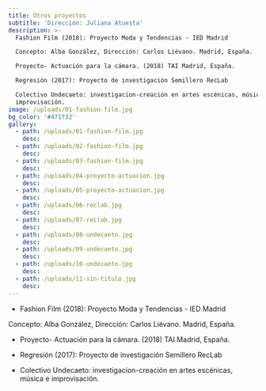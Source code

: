 ```yaml
---
title: Otros proyectos
subtitle: 'Dirección: Juliana Atuesta'
description: >-
  Fashion Film (2018): Proyecto Moda y Tendencias - IED Madrid

  Concepto: Alba González, Dirección: Carlos Liévano. Madrid, España.

  Proyecto- Actuación para la cámara. (2018) TAI Madrid, España.

  Regresión (2017): Proyecto de investigación Semillero RecLab

  Colectivo Undecaeto: investigacion-creación en artes escénicas, música e
  improvisación.
image: /uploads/01-fashion-film.jpg
bg_color: '#471f32'
gallery:
  - path: /uploads/01-fashion-film.jpg
    desc:
  - path: /uploads/02-fashion-film.jpg
    desc:
  - path: /uploads/03-fashion-film.jpg
    desc:
  - path: /uploads/04-proyecto-actuacion.jpg
    desc:
  - path: /uploads/05-proyecto-actuacion.jpg
    desc:
  - path: /uploads/06-reclab.jpg
    desc:
  - path: /uploads/07-reclab.jpg
    desc:
  - path: /uploads/08-undecaeto.jpg
    desc:
  - path: /uploads/09-undecaeto.jpg
    desc:
  - path: /uploads/10-undecaeto.jpg
    desc:
  - path: /uploads/11-sin-titulo.jpg
    desc:
---
```


* Fashion Film (2018): Proyecto Moda y Tendencias - IED Madrid

Concepto: Alba Gonz&aacute;lez, Direcci&oacute;n: Carlos Li&eacute;vano. Madrid, Espa&ntilde;a.

* Proyecto- Actuaci&oacute;n para la c&aacute;mara. (2018) TAI Madrid, Espa&ntilde;a.

* Regresi&oacute;n (2017): Proyecto de investigaci&oacute;n Semillero RecLab

* Colectivo Undecaeto: investigacion-creaci&oacute;n en artes esc&eacute;nicas, m&uacute;sica e improvisaci&oacute;n.